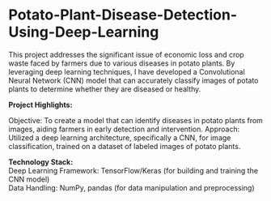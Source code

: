 # Potato-Plant-Disease-Detection-Using-Deep-Learning
This project addresses the significant issue of economic loss and crop waste faced by farmers due to various diseases in potato plants. By leveraging deep learning techniques, I have developed a Convolutional Neural Network (CNN) model that can accurately classify images of potato plants to determine whether they are diseased or healthy.

**Project Highlights:**  

Objective: To create a model that can identify diseases in potato plants from images, aiding farmers in early detection and intervention.
Approach: Utilized a deep learning architecture, specifically a CNN, for image classification, trained on a dataset of labeled images of potato plants.

**Technology Stack:**  
Deep Learning Framework: TensorFlow/Keras (for building and training the CNN model)  
Data Handling: NumPy, pandas (for data manipulation and preprocessing)  
